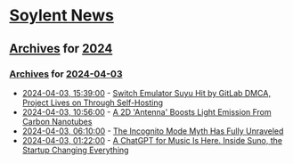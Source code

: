 # [Soylent News](../../../README.md)

## [Archives](../../index.md) for [2024](../index.md)

### [Archives](../../index.md) for [2024-04-03](index.md)

* [2024-04-03, 15:39:00](https://soylentnews.org/article.pl?sid=24/04/02/0329216&from=rss) - [Switch Emulator Suyu Hit by GitLab DMCA, Project Lives on Through Self-Hosting](https://soylentnews.org/article.pl?sid=24/04/02/0329216&from=rss)
* [2024-04-03, 10:56:00](https://soylentnews.org/article.pl?sid=24/04/02/0318235&from=rss) - [A 2D 'Antenna' Boosts Light Emission From Carbon Nanotubes](https://soylentnews.org/article.pl?sid=24/04/02/0318235&from=rss)
* [2024-04-03, 06:10:00](https://soylentnews.org/article.pl?sid=24/04/02/0312257&from=rss) - [The Incognito Mode Myth Has Fully Unraveled](https://soylentnews.org/article.pl?sid=24/04/02/0312257&from=rss)
* [2024-04-03, 01:22:00](https://soylentnews.org/article.pl?sid=24/04/02/034254&from=rss) - [A ChatGPT for Music Is Here. Inside Suno, the Startup Changing Everything](https://soylentnews.org/article.pl?sid=24/04/02/034254&from=rss)
